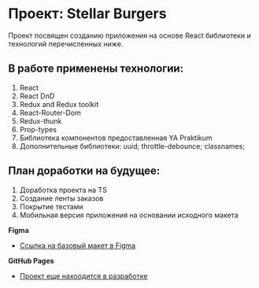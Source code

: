 # Проект: Stellar Burgers

Проект посвящен созданию приложения на основе React библиотеки
и технологий перечисленных ниже.

## В работе применены технологии:

1. React
2. React DnD
3. Redux and Redux toolkit
4. React-Router-Dom
5. Redux-thunk
6. Prop-types
7. Библиотека компонентов предоставленная YA Praktikum
8. Дополнительные библиотеки:
   uuid;
   throttle-debounce;
   classnames;

## План доработки на будущее:

1. Доработка проекта на TS
2. Создание ленты заказов
3. Покрытие тестами
4. Мобильная версия приложения на основании исходного макета

**Figma**

- [Ссылка на базовый макет в Figma](https://www.figma.com/file/tLatiSwpQmOsE3nSReMmqN/React_Bootcamp_Проектные-задачи_external_link?node-id=0%3A1)

**GitHub Pages**

- [Проект еще нахоодится в разработке](https://AlexndrKorol.github.io/stellar-burger-react)
